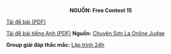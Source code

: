 **<center>NGUỒN: Free Contest 15</center>**

[Tải đề bài (PDF)](/statements/2112/PAINTAB.pdf)

[Tải đề bài tiếng Anh (PDF)](/statements/2112/PAINTAB_en.pdf)
**Nguồn:** [Chuyên Sơn La Online Judge](http://csloj.ddns.net/)

**Group giải đáp thắc mắc:** [Lập trình 24h](https://www.facebook.com/groups/1386904321519984)